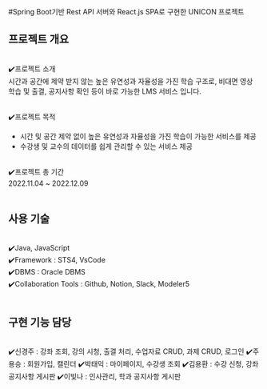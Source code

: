 #Spring Boot기반 Rest API 서버와 React.js SPA로 구현한 UNICON 프로젝트


<h2>프로젝트 개요</h2><br>
✔️프로젝트 소개<br>
시간과 공간에 제약 받지 않는 높은 유연성과 자율성을 가진 학습 구조로, 비대면 영상 학습 및 출결, 공지사항 확인 등이 바로 가능한 LMS 서비스 입니다.<br><br>

✔️프로젝트 목적<br>
- 시간 및 공간 제약 없이 높은 유연성과 자율성을 가진 학습이 가능한 서비스를 제공<br>
- 수강생 및 교수의 데이터를 쉽게 관리할 수 있는 서비스 제공<br><br>

✔️프로젝트 총 기간<br>
2022.11.04 ~ 2022.12.09<br><br>

<h2>사용 기술</h2><br>
✔️Java, JavaScript<br>
✔️Framework : STS4, VsCode<br>
✔️DBMS : Oracle DBMS<br>
✔️Collaboration Tools : Github, Notion, Slack, Modeler5<br><br>

<h2>구현 기능 담당</h2><br>
✔️신경주  :  강좌 조회, 강의 시청, 출결 처리, 수업자료 CRUD, 과제 CRUD, 로그인
✔️주용승  :  회원가입, 캘린더
✔️박태익  :  마이페이지, 수강생 조회
✔️김용환  :  수강 신청, 강좌 공지사항 게시판
✔️이빛나  :  인사관리, 학과 공지사항 게시판
